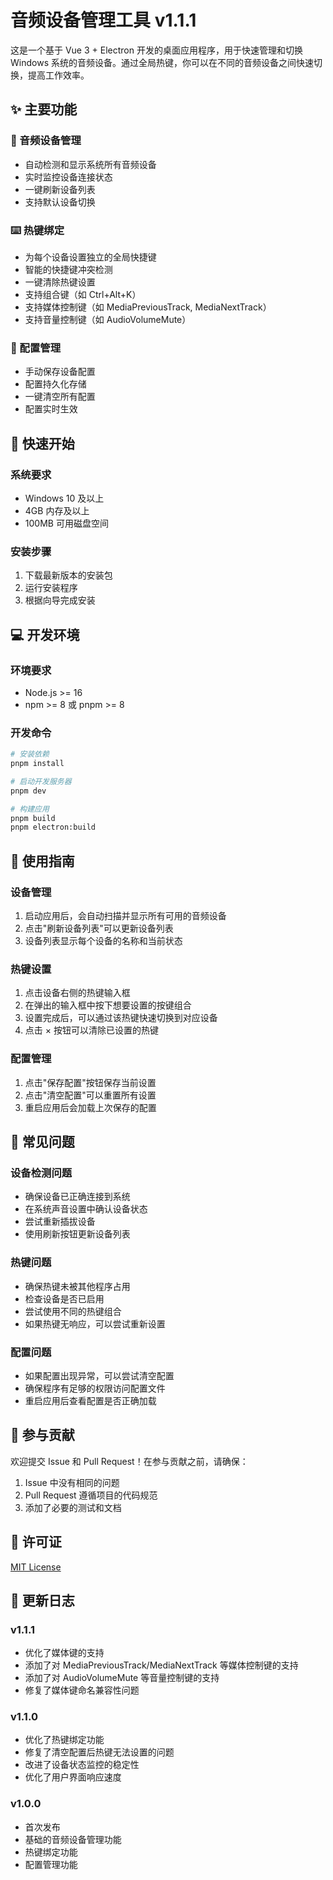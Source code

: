 # 音频设备管理工具 v1.1.1

这是一个基于 Vue 3 + Electron 开发的桌面应用程序，用于快速管理和切换 Windows 系统的音频设备。通过全局热键，你可以在不同的音频设备之间快速切换，提高工作效率。

## ✨ 主要功能

### 🎵 音频设备管理
- 自动检测和显示系统所有音频设备
- 实时监控设备连接状态
- 一键刷新设备列表
- 支持默认设备切换

### ⌨️ 热键绑定
- 为每个设备设置独立的全局快捷键
- 智能的快捷键冲突检测
- 一键清除热键设置
- 支持组合键（如 Ctrl+Alt+K）
- 支持媒体控制键（如 MediaPreviousTrack, MediaNextTrack）
- 支持音量控制键（如 AudioVolumeMute）

### 💾 配置管理
- 手动保存设备配置
- 配置持久化存储
- 一键清空所有配置
- 配置实时生效

## 🚀 快速开始

### 系统要求
- Windows 10 及以上
- 4GB 内存及以上
- 100MB 可用磁盘空间

### 安装步骤
1. 下载最新版本的安装包
2. 运行安装程序
3. 根据向导完成安装

## 💻 开发环境

### 环境要求
- Node.js >= 16
- npm >= 8 或 pnpm >= 8

### 开发命令
```bash
# 安装依赖
pnpm install

# 启动开发服务器
pnpm dev

# 构建应用
pnpm build
pnpm electron:build
```

## 📖 使用指南

### 设备管理
1. 启动应用后，会自动扫描并显示所有可用的音频设备
2. 点击"刷新设备列表"可以更新设备列表
3. 设备列表显示每个设备的名称和当前状态

### 热键设置
1. 点击设备右侧的热键输入框
2. 在弹出的输入框中按下想要设置的按键组合
3. 设置完成后，可以通过该热键快速切换到对应设备
4. 点击 × 按钮可以清除已设置的热键

### 配置管理
1. 点击"保存配置"按钮保存当前设置
2. 点击"清空配置"可以重置所有设置
3. 重启应用后会加载上次保存的配置

## 🔧 常见问题

### 设备检测问题
- 确保设备已正确连接到系统
- 在系统声音设置中确认设备状态
- 尝试重新插拔设备
- 使用刷新按钮更新设备列表

### 热键问题
- 确保热键未被其他程序占用
- 检查设备是否已启用
- 尝试使用不同的热键组合
- 如果热键无响应，可以尝试重新设置

### 配置问题
- 如果配置出现异常，可以尝试清空配置
- 确保程序有足够的权限访问配置文件
- 重启应用后查看配置是否正确加载

## 🤝 参与贡献

欢迎提交 Issue 和 Pull Request！在参与贡献之前，请确保：
1. Issue 中没有相同的问题
2. Pull Request 遵循项目的代码规范
3. 添加了必要的测试和文档

## 📄 许可证

[MIT License](LICENSE)

## 🔄 更新日志

### v1.1.1
- 优化了媒体键的支持
- 添加了对 MediaPreviousTrack/MediaNextTrack 等媒体控制键的支持
- 添加了对 AudioVolumeMute 等音量控制键的支持
- 修复了媒体键命名兼容性问题

### v1.1.0
- 优化了热键绑定功能
- 修复了清空配置后热键无法设置的问题
- 改进了设备状态监控的稳定性
- 优化了用户界面响应速度

### v1.0.0
- 首次发布
- 基础的音频设备管理功能
- 热键绑定功能
- 配置管理功能